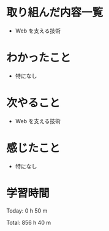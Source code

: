 # 取り組んだ内容一覧
- Web を支える技術

# わかったこと
- 特になし

# 次やること
- Web を支える技術

# 感じたこと
- 特になし

# 学習時間
Today: 0 h 50 m

Total: 856 h 40 m
